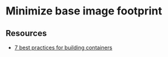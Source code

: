 # Minimize base image footprint

## Resources

* [7 best practices for building containers](https://cloud.google.com/blog/products/gcp/7-best-practices-for-building-containers)
